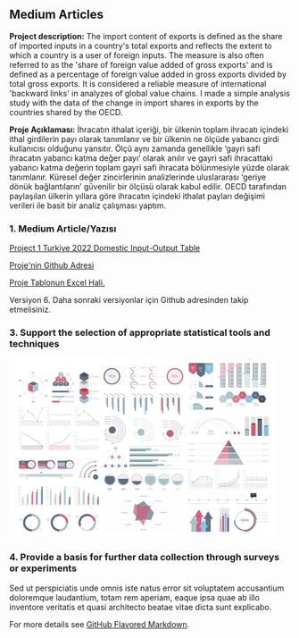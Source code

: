 ## Medium Articles

**Project description:** The import content of exports is defined as the share of imported inputs in a country's total exports and reflects the extent to which a country is a user of foreign inputs. The measure is also often referred to as the 'share of foreign value added of gross exports' and is defined as a percentage of foreign value added in gross exports divided by total gross exports. It is considered a reliable measure of international 'backward links' in analyzes of global value chains.
I made a simple analysis study with the data of the change in import shares in exports by the countries shared by the OECD.

**Proje Açıklaması:**
İhracatın ithalat içeriği, bir ülkenin toplam ihracatı içindeki ithal girdilerin payı olarak tanımlanır ve bir ülkenin ne ölçüde yabancı girdi kullanıcısı olduğunu yansıtır. Ölçü aynı zamanda genellikle ‘gayri safi ihracatın yabancı katma değer payı’ olarak anılır ve gayri safi ihracattaki yabancı katma değerin toplam gayri safi ihracata bölünmesiyle yüzde olarak tanımlanır. Küresel değer zincirlerinin analizlerinde uluslararası ‘geriye dönük bağlantıların’ güvenilir bir ölçüsü olarak kabul edilir.
OECD tarafından paylaşılan ülkerin yıllara göre ihracatın içindeki ithalat payları değişimi verileri ile basit bir analiz çalışması yaptım.



### 1. Medium Article/Yazısı

[Project 1 Turkiye 2022 Domestic Input-Output Table](https://medium.com/@mustafaaskin1981/2022-türkiye-yurtiçi-girdi-çıktı-tablosu-8a672a02a380)

[Proje'nin Github Adresi](https://github.com/mustafaaskin/InputOutput_2022_Turkiye_1)

[Proje  Tablonun Excel Hali. ](https://github.com/mustafaaskin/InputOutput_2022_Turkiye_1/blob/main/input_output_yurtici_2022_Turkiye_v06.xlsx?raw=true)

Versiyon 6. Daha sonraki versiyonlar için Github adresinden takip etmelisiniz.

### 3. Support the selection of appropriate statistical tools and techniques

<img src="images/dummy_thumbnail.jpg?raw=true"/>

### 4. Provide a basis for further data collection through surveys or experiments

Sed ut perspiciatis unde omnis iste natus error sit voluptatem accusantium doloremque laudantium, totam rem aperiam, eaque ipsa quae ab illo inventore veritatis et quasi architecto beatae vitae dicta sunt explicabo. 

For more details see [GitHub Flavored Markdown](https://guides.github.com/features/mastering-markdown/).

